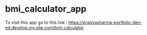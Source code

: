 # bmi_calculator_app
To visit this app go to this link : https://pragyasharma-portfolio-dev-ed.develop.my.site.com/bmi-calculator
